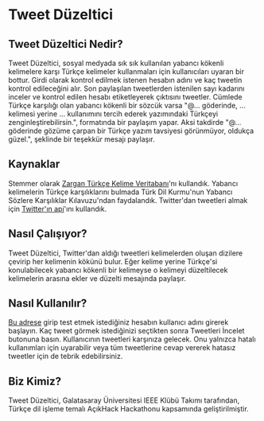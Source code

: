 # Tweet Düzeltici

## Tweet Düzeltici Nedir?

Tweet Düzeltici, sosyal medyada sık sık kullanılan yabancı kökenli kelimelere karşı Türkçe kelimeler kullanmaları için  kullanıcıları uyaran bir bottur. Girdi olarak kontrol edilmek istenen hesabın adını ve  kaç tweetin kontrol edileceğini alır. Son paylaşılan tweetlerden istenilen sayı kadarını inceler ve kontrol edilen hesabı etiketleyerek çıktısını tweetler. Cümlede Türkçe karşılığı olan yabancı kökenli bir sözcük varsa "@... göderinde, ... kelimesi yerine ... kullanımını tercih ederek yazımındaki Türkçeyi zenginleştirebilirsin.", formatında bir paylaşım yapar. Aksi takdirde "@... göderinde gözüme çarpan bir Türkçe yazım tavsiyesi görünmüyor, oldukça güzel.", şeklinde bir teşekkür mesajı paylaşır.

## Kaynaklar
Stemmer olarak [Zargan Türkçe Kelime Veritabanı](http://st2.zargan.com/duyuru/Zargan_Turkce_Dilbilimsel_Veritabani.html)'nı kullandık. Yabancı kelimelerin Türkçe karşılıklarını bulmada Türk Dil Kurmu'nun Yabancı Sözlere Karşılıklar Kılavuzu'ndan faydalandık. Twitter'dan tweetleri almak için [Twitter'ın api](https://github.com/J7mbo/twitter-api-php)'ını  kullandık.

## Nasıl Çalışıyor?

Tweet Düzeltici, Twitter'dan aldığı tweetleri kelimelerden oluşan dizilere çevirip her kelimenin kökünü bulur. Eğer kelime yerine Türkçe'si konulabilecek yabancı kökenli bir kelimeyse o kelimeyi düzeltilecek kelimelerin arasına ekler ve düzelti mesajında paylaşır.

## Nasıl Kullanılır?
[Bu adrese](https://homato.net/dil_isleme/) girip test etmek istediğiniz hesabın kullanıcı adını girerek başlayın. Kaç tweet görmek istediğinizi seçtikten sonra Tweetleri İncelet butonuna basın. Kullanıcının tweetleri karşınıza gelecek. Onu yalnızca hatalı kullanımları için uyarabilir veya tüm tweetlerine cevap vererek hatasız tweetler için de tebrik edebilirsiniz.

## Biz Kimiz?

Tweet Düzeltici, Galatasaray Üniversitesi IEEE Klübü Takımı tarafından, Türkçe dil işleme temalı AçıkHack Hackathonu kapsamında geliştirilmiştir.
